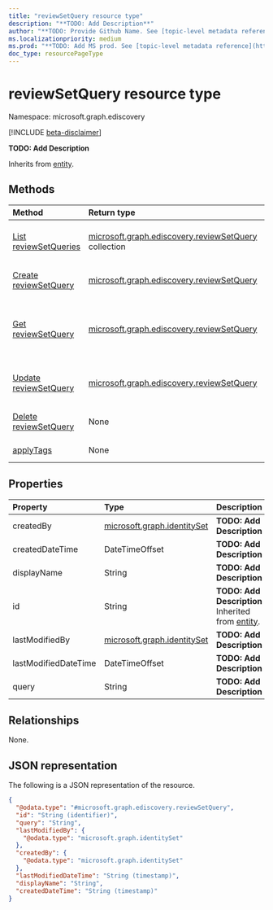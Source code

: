 ```yaml
---
title: "reviewSetQuery resource type"
description: "**TODO: Add Description**"
author: "**TODO: Provide Github Name. See [topic-level metadata reference](https://msgo.azurewebsites.net/add/document/guidelines/metadata.html#topic-level-metadata)**"
ms.localizationpriority: medium
ms.prod: "**TODO: Add MS prod. See [topic-level metadata reference](https://msgo.azurewebsites.net/add/document/guidelines/metadata.html#topic-level-metadata)**"
doc_type: resourcePageType
---
```


# reviewSetQuery resource type

Namespace: microsoft.graph.ediscovery

[!INCLUDE [beta-disclaimer](../../includes/beta-disclaimer.md)]

**TODO: Add Description**


Inherits from [entity](../resources/ediscovery-entity.md).

## Methods
|Method|Return type|Description|
|:---|:---|:---|
|[List reviewSetQueries](../api/ediscovery-reviewsetquery-list.md)|[microsoft.graph.ediscovery.reviewSetQuery](../resources/ediscovery-reviewsetquery.md) collection|Get a list of the [reviewSetQuery](../resources/ediscovery-reviewsetquery.md) objects and their properties.|
|[Create reviewSetQuery](../api/ediscovery-reviewsetquery-create.md)|[microsoft.graph.ediscovery.reviewSetQuery](../resources/ediscovery-reviewsetquery.md)|Create a new [reviewSetQuery](../resources/ediscovery-reviewsetquery.md) object.|
|[Get reviewSetQuery](../api/ediscovery-reviewsetquery-get.md)|[microsoft.graph.ediscovery.reviewSetQuery](../resources/ediscovery-reviewsetquery.md)|Read the properties and relationships of a [reviewSetQuery](../resources/ediscovery-reviewsetquery.md) object.|
|[Update reviewSetQuery](../api/ediscovery-reviewsetquery-update.md)|[microsoft.graph.ediscovery.reviewSetQuery](../resources/ediscovery-reviewsetquery.md)|Update the properties of a [reviewSetQuery](../resources/ediscovery-reviewsetquery.md) object.|
|[Delete reviewSetQuery](../api/ediscovery-reviewsetquery-delete.md)|None|Deletes a [reviewSetQuery](../resources/ediscovery-reviewsetquery.md) object.|
|[applyTags](../api/ediscovery-reviewsetquery-applytags.md)|None|**TODO: Add Description**|

## Properties
|Property|Type|Description|
|:---|:---|:---|
|createdBy|[microsoft.graph.identitySet](../resources/ediscovery-identityset.md)|**TODO: Add Description**|
|createdDateTime|DateTimeOffset|**TODO: Add Description**|
|displayName|String|**TODO: Add Description**|
|id|String|**TODO: Add Description** Inherited from [entity](../resources/ediscovery-entity.md).|
|lastModifiedBy|[microsoft.graph.identitySet](../resources/ediscovery-identityset.md)|**TODO: Add Description**|
|lastModifiedDateTime|DateTimeOffset|**TODO: Add Description**|
|query|String|**TODO: Add Description**|

## Relationships
None.

## JSON representation
The following is a JSON representation of the resource.
<!-- {
  "blockType": "resource",
  "keyProperty": "id",
  "@odata.type": "microsoft.graph.ediscovery.reviewSetQuery",
  "baseType": "microsoft.graph.entity",
  "openType": false
}
-->
``` json
{
  "@odata.type": "#microsoft.graph.ediscovery.reviewSetQuery",
  "id": "String (identifier)",
  "query": "String",
  "lastModifiedBy": {
    "@odata.type": "microsoft.graph.identitySet"
  },
  "createdBy": {
    "@odata.type": "microsoft.graph.identitySet"
  },
  "lastModifiedDateTime": "String (timestamp)",
  "displayName": "String",
  "createdDateTime": "String (timestamp)"
}
```

